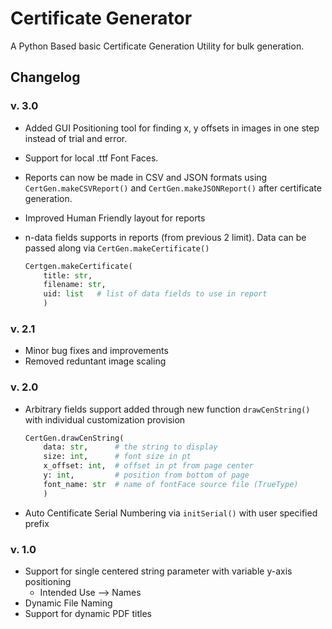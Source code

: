 # Certificate Generator

A Python Based basic Certificate Generation Utility for bulk generation.

## Changelog

### v. 3.0
- Added GUI Positioning tool for finding x, y offsets in images in one step instead of trial and error.
- Support for local .ttf Font Faces.

- Reports can now be made in CSV and JSON formats using `CertGen.makeCSVReport()` and `CertGen.makeJSONReport()` after certificate generation.
- Improved Human Friendly layout for reports
- n-data fields supports in reports (from previous 2 limit). Data can be passed along via `CertGen.makeCertificate()`
    ```py
    Certgen.makeCertificate(
        title: str,
        filename: str,
        uid: list   # list of data fields to use in report
        )
    ```

### v. 2.1
- Minor bug fixes and improvements
- Removed reduntant image scaling

### v. 2.0
- Arbitrary fields support added through new function `drawCenString()` with individual customization provision
    ```py
    CertGen.drawCenString(
        data: str,      # the string to display
        size: int,      # font size in pt
        x_offset: int,  # offset in pt from page center
        y: int,         # position from bottom of page
        font_name: str  # name of fontFace source file (TrueType)
        )
    ```
- Auto Centificate Serial Numbering via `initSerial()` with user specified prefix

### v. 1.0
- Support for single centered string parameter with variable y-axis positioning
    - Intended Use --> Names
- Dynamic File Naming
- Support for dynamic PDF titles
